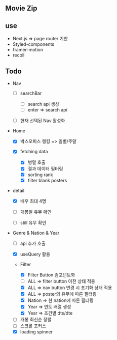## Movie Zip

## use

- Next.js => page router 기반
- Styled-components
- framer-motion
- recoil

## Todo

- Nav

  - [ ] searchBar

    - [ ] search api 생성
    - [ ] enter => search api

  - [ ] 현재 선택된 Nav 활성화

- Home

  - [x] 박스오피스 랭킹 => 일별/주말

  - [x] fetching data
    - [x] 병렬 호출
    - [x] 결과 데이터 필터링
    - [x] sorting rank
    - [x] filter blank posters

- detail

  - [x] 배우 최대 4명

  - [ ] 개봉일 유무 확인
  - [ ] still 유무 확인

- Genre & Nation & Year

  - [ ] api 추가 호출

  - [x] useQuery 활용
  - Filter

    - [x] Filter Button 컴포넌트화
    - [ ] ALL => filter button 이전 상태 적용
    - [x] ALL => nav button 변경 시 초기화 상태 적용
    - [x] ALL => poster의 유무에 따른 필터링
    - [x] Nation => 현 nation에 따른 필터링
    - [x] Year => 연도 배열 생성
    - [x] Year => 조건별 dts/dte

  - [ ] 개봉 최신순 정렬
  - [ ] 스크롤 포커스
  - [x] loading spinner
